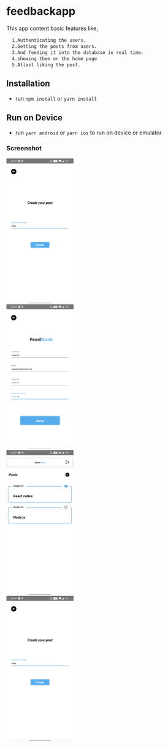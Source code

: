# feedbackapp
This app content basic features like,

      1.Authenticating the users.
      2.Getting the posts from users.
      3.And feeding it into the database in real time.
      4.showing them on the home page
      5.Atlast liking the post.
## Installation

- run `npm install` or `yarn install`

## Run on Device

- run `yarn android` or `yarn ios` to run on device or emulator


 ### Screenshot
 <div style="display:grid">

<img src="feedback/feedbackapp/screenshots/Screenshot_20201029-154539.jpg" height="380px"/>
<img src="feedback/feedbackapp/screenshots/Screenshot_20201029-153839.jpg" height="380px"/>
<img src="feedback/feedbackapp/screenshots/Screenshot_20201029-154026.jpg" height="380px"/>
<img src="feedback/feedbackapp/screenshots/Screenshot_20201029-154539.jpg" height="380px"/>
</div>
